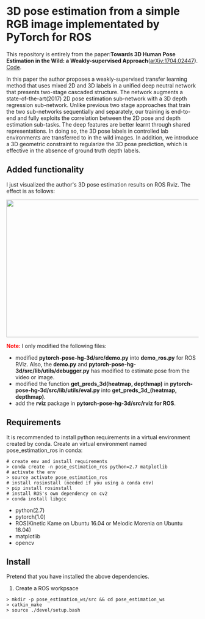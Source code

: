 # 3D pose estimation from a simple RGB image implementated by PyTorch for ROS

This repository is entirely from the paper:**Towards 3D Human Pose Estimation in the Wild: a Weakly-supervised Approach**([arXiv:1704.02447](https://arxiv.org/abs/1704.02447)). [Code](https://github.com/xingyizhou/pytorch-pose-hg-3d).

In this paper the author proposes a weakly-supervised transfer learning method that uses mixed 2D and 3D labels in a unified deep neutral network that presents two-stage cascaded structure. The network augments a state-of-the-art(2017) 2D pose estimation sub-network with a 3D depth regression sub-network. Unlike previous two stage approaches that train the two sub-networks sequentially and separately, our training is end-to-end and fully exploits the correlation between the 2D pose and depth estimation sub-tasks. The deep features are better learnt through shared representations. In doing so, the 3D pose labels in controlled lab environments are transferred to in the wild images. In addition, we introduce a 3D geometric constraint to regularize the 3D pose prediction, which is effective in the absence of ground truth depth labels. 

## Added functionality

I just visualized the author's 3D pose estimation results on ROS Rviz. The effect is as follows:

<div align=center><img width="640" height="360" src="https://github.com/mengyingfei/pose-3d-pytorch-ros/blob/master/3D%20pose%20ROS.gif"/></div>

**<span style="color:red">Note: </span>** I only modified the following files:
- modified **pytorch-pose-hg-3d/src/demo.py** into **demo_ros.py** for ROS RViz. Also, the **demo.py** and **pytorch-pose-hg-3d/src/lib/utils/debugger.py** has modified to estimate pose from the video or image.
- modified the function **get_preds_3d(heatmap, depthmap)** in **pytorch-pose-hg-3d/src/lib/utils/eval.py** into **get_preds_3d_(heatmap, depthmap)**.
- add the **rviz** package in  **pytorch-pose-hg-3d/src/rviz for ROS**.

## Requirements
It is recommended to install python requirements in a virtual environment created by conda.
Create an virtual environment named pose_estimation_ros in conda:
~~~
# create env and install requirements
> conda create -n pose_estimation_ros python=2.7 matplotlib
# activate the env
> source activate pose_estimation_ros
# install rosinstall (needed if you using a conda env)
> pip install rosinstall
# install ROS's own dependency on cv2
> conda install libgcc
~~~
- python(2.7)
- pytorch(1.0)
- ROS(Kinetic Kame on Ubuntu 16.04 or Melodic Morenia on Ubuntu 18.04)
- matplotlib
- opencv

## Install
Pretend that you have installed the above dependencies.
1. Create a ROS workpsace
~~~
> mkdir -p pose_estimation_ws/src && cd pose_estimation_ws
> catkin_make
> source ./devel/setup.bash
~~~
